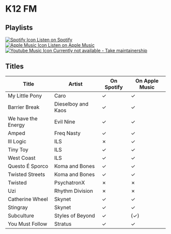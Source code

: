 # K12 FM

## Playlists

[![Spotify Icon](https://user-images.githubusercontent.com/6068259/95839470-57169600-0d43-11eb-89e3-6b80e7c64339.png "Listen on Spotify") Listen on Spotify](https://open.spotify.com/playlist/3CYd2F77lmPTx9yGrBERJe)  
[![Apple Music Icon](https://user-images.githubusercontent.com/6068259/95839328-2fbfc900-0d43-11eb-896b-78ba8d0f56da.png "Listen on Apple Music") Listen on Apple Music](https://itunes.apple.com/de/playlist/pl.u-GN5bu8aoX3E)  
[![Youtube Music Icon](https://user-images.githubusercontent.com/6068259/95839482-5a118680-0d43-11eb-97f5-21338bca84df.png "Listen on Youtube Music") Currently not available - Take maintainership](https://github.com/MarauderXtreme/video-game-radiostation-playlists/fork)

## Titles

| Title              | Artist             | On Spotify | On Apple Music |
| ------------------ | ------------------ | ---------- | -------------- |
| My Little Pony     | Caro               | ✓          | ✓              |
| Barrier Break      | Dieselboy and Kaos | ✓          | ✓              |
| We have the Energy | Evil Nine          | ✓          | ✓              |
| Amped              | Freq Nasty         | ✓          | ✓              |
| Ill Logic          | ILS                | ✗          | ✓              |
| Tiny Toy           | ILS                | ✓          | ✓              |
| West Coast         | ILS                | ✓          | ✓              |
| Questo É Sporco    | Koma and Bones     | ✓          | ✓              |
| Twisted Streets    | Koma and Bones     | ✓          | ✓              |
| Twisted            | PsychatronX        | ✗          | ✗              |
| Uzi                | Rhythm Division    | ✗          | ✗              |
| Catherine Wheel    | Skynet             | ✓          | ✓              |
| Stingray           | Skynet             | ✓          | ✓              |
| Subculture         | Styles of Beyond   | ✓          | (✓)            |
| You Must Follow    | Stratus            | ✓          | ✓              |
